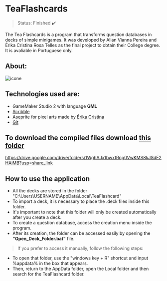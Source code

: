 # TeaFlashcards
> Status: Finished ✔️

The Tea Flashcards is a program that transforms question databases in decks of simple minigames. It 
was developed by Allan Vianna Pereira and Érika Cristina Rosa Telles as the final project to obtain 
their College degree. It is avaliable in Portuguese only. 


## **About**:


![icone](https://user-images.githubusercontent.com/119679121/209983033-7d13df79-3e5f-4e08-99d6-6c093243436c.png)

## **Technologies used are**:
* GameMaker Studio 2 with language **GML**
* [Scribble](https://github.com/JujuAdams/Scribble)
* Aseprite for pixel arts made by [Érika Cristina](https://www.artstation.com/erika1001)
* [Git](https://git-scm.com)



## To download the compiled files download [this folder](https://drive.google.com/drive/folders/1WghAJx1bwxtRng0VwKMS8kJSdF2HAiMB?usp=share_link)
https://drive.google.com/drive/folders/1WghAJx1bwxtRng0VwKMS8kJSdF2HAiMB?usp=share_link





## **How to use the application**

* All the decks are stored in the folder "C:\Users\USERNAME\AppData\Local\TeaFlashcard"
* To import a deck, it is necessary to place the .deck files inside this folder.
* It's important to note that this folder will only be created automatically after you create a deck.
* To create a question database, access the creation menu inside the program.
* After its creation, the folder can be accessed easily by opening the **"Open_Deck_Folder.bat"** file.

 > If you prefer to access it manually, follow the following steps:
* To open that folder, use the "windows key + R" shortcut and input %appdata% in the box that appears. 
* Then, return to the AppData folder, open the Local folder and then search for the TeaFlashcard folder.

